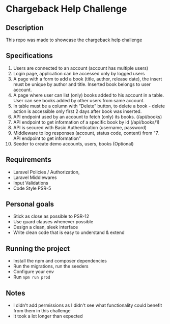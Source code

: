 # Chargeback Help Challenge

## Description
This repo was made to showcase the chargeback help challenge

## Specifications

1. Users are connected to an account (account has multiple users)
2. Login page, application can be accessed only by logged users
3. A page with a form to add a book (title, author, release date), the insert must be unique by author and title. Inserted book belongs to user account.
4. A page where user can list (only) books added to his account in a table. User can see books added by other users from same account.
5. In table must be a column with “Delete” button, to delete a book - delete action is accessible only first 2 days after book was inserted.
6. API endpoint used by an account to fetch (only) its books. (/api/books)
7. API endpoint to get information of a specific book by id (/api/books/1)
8. API is secured with Basic Authentication (username, password)
9. Middleware to log responses (account, status code, content) from "7. API endpoint to get information"
10. Seeder to create demo accounts, users, books (Optional)

## Requirements

- Laravel Policies / Authorization,
- Laravel Middlewares
- Input Validations
- Code Style PSR-5

## Personal goals

- Stick as close as possible to PSR-12
- Use guard clauses whenever possible
- Design a clean, sleek interface
- Write clean code that is easy to understand & extend

## Running the project

- Install the npm and composer dependencies
- Run the migrations, run the seeders
- Configure your env
- Run `npm run prod`

## Notes
- I didn't add permissions as I didn't see what functionality could benefit from them in this challenge
- It took a lot longer than expected